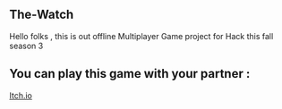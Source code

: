 ## The-Watch
Hello folks , this is out offline Multiplayer Game project for Hack this fall season 3

## You can play this game with your partner :
<a href="https://itwala-dhruv-official.itch.io/the-watch" target="blank">
  Itch.io
</a>
